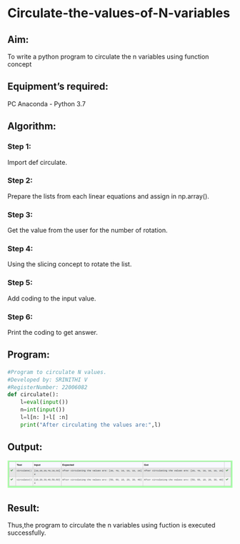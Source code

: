 # Circulate-the-values-of-N-variables
## Aim:
To write a python program to circulate the n variables using function concept
## Equipment’s required:
PC
Anaconda - Python 3.7
## Algorithm: 
### Step 1:
Import def circulate. 
### Step 2: 
Prepare the lists from each linear equations and assign in np.array().
### Step 3: 
Get the value from the user for the number of rotation.
### Step 4: 
Using the slicing concept to rotate the list.
### Step 5: 
Add coding to the input value.
### Step 6: 
Print the coding to get answer.
## Program:
```py
#Program to circulate N values.
#Developed by: SRINITHI V
#RegisterNumber: 22006082
def circulate():
    l=eval(input())
    n=int(input())
    l=l[n: ]+l[ :n]
    print("After circulating the values are:",l)
```
## Output:
![OUTPUT](/ip2.png)
## Result:
Thus,the program to circulate the n variables using fuction is executed successfully.
